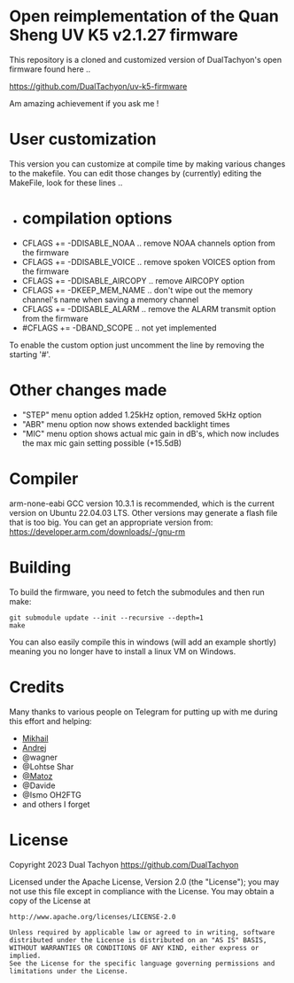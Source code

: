 # Open reimplementation of the Quan Sheng UV K5 v2.1.27 firmware

This repository is a cloned and customized version of DualTachyon's open firmware found here ..

https://github.com/DualTachyon/uv-k5-firmware

Am amazing achievement if you ask me !

# User customization

This version you can customize at compile time by making various changes to the makefile.
You can edit those changes by (currently) editing the MakeFile, look for these lines ..

*   # compilation options
*   CFLAGS  += -DDISABLE_NOAA         .. remove NOAA channels option from the firmware
*   CFLAGS  += -DDISABLE_VOICE        .. remove spoken VOICES option from the firmware
*   CFLAGS  += -DDISABLE_AIRCOPY      .. remove AIRCOPY option
*   CFLAGS  += -DKEEP_MEM_NAME        .. don't wipe out the memory channel's name when saving a memory channel
*   CFLAGS  += -DDISABLE_ALARM        .. remove the ALARM transmit option from the firmware
*   #CFLAGS += -DBAND_SCOPE           .. not yet implemented

To enable the custom option just uncomment the line by removing the starting '#'.

# Other changes made

* "STEP" menu option added 1.25kHz option, removed 5kHz option
* "ABR" menu option now shows extended backlight times
* "MIC" menu option shows actual mic gain in dB's, which now includes the max mic gain setting possible (+15.5dB)
   
# Compiler

arm-none-eabi GCC version 10.3.1 is recommended, which is the current version on Ubuntu 22.04.03 LTS.
Other versions may generate a flash file that is too big.
You can get an appropriate version from: https://developer.arm.com/downloads/-/gnu-rm

# Building

To build the firmware, you need to fetch the submodules and then run make:
```
git submodule update --init --recursive --depth=1
make
```

You can also easily compile this in windows (will add an example shortly) meaning you no longer have to install a linux VM on Windows.

# Credits

Many thanks to various people on Telegram for putting up with me during this effort and helping:

* [Mikhail](https://github.com/fagci/)
* [Andrej](https://github.com/Tunas1337)
* @wagner
* @Lohtse Shar
* [@Matoz](https://github.com/spm81)
* @Davide
* @Ismo OH2FTG
* and others I forget

# License

Copyright 2023 Dual Tachyon
https://github.com/DualTachyon

Licensed under the Apache License, Version 2.0 (the "License");
you may not use this file except in compliance with the License.
You may obtain a copy of the License at

    http://www.apache.org/licenses/LICENSE-2.0

    Unless required by applicable law or agreed to in writing, software
    distributed under the License is distributed on an "AS IS" BASIS,
    WITHOUT WARRANTIES OR CONDITIONS OF ANY KIND, either express or implied.
    See the License for the specific language governing permissions and
    limitations under the License.

